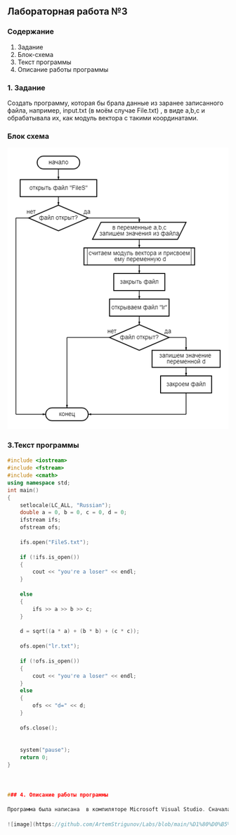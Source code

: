 ## Лабораторная работа №3

### Содержание

1. Задание
2. Блок-схема
3. Текст программы
4. Описание работы программы

### 1. Задание

Создать программу, которая бы брала данные из заранее записанного файла, например, input.txt (в моём случае File.txt) , в виде a,b,c и обрабатывала их, как модуль вектора с такими координатами. 
### Блок схема
![схема](https://github.com/ArtemStrigunov/Labs/blob/main/diagram%20(1).png)

### 3.Текст программы 
```c++
#include <iostream>
#include <fstream>
#include <cmath>
using namespace std;
int main()
{
	setlocale(LC_ALL, "Russian");
	double a = 0, b = 0, c = 0, d = 0;
	ifstream ifs;
	ofstream ofs;

	ifs.open("FileS.txt");

	if (!ifs.is_open()) 
	{
		cout << "you're a loser" << endl;
	}

	else
	{
		ifs >> a >> b >> c;
	}

	d = sqrt((a * a) + (b * b) + (c * c));

	ofs.open("lr.txt");

	if (!ofs.is_open())
	{
		cout << "you're a loser" << endl;
	}
	else
	{
		ofs << "d=" << d;
	}

	ofs.close();


	system("pause");
	return 0;
}
	


### 4. Описание работы программы

Программа была написана  в компиляторе Microsoft Visual Studio. Сначала мы создаём файл в коренной папке(вводим название файла и разрешение) туда записываем три цифры(координаты вектора). Затем в программе мы открываем файл уже с готовыми числами, присваиваим им имена переменных и считаем модуль вектора, закрываем файл, открываем другой файл и туда записываем модуль вектора и закрываем. 

![image](https://github.com/ArtemStrigunov/Labs/blob/main/%D1%80%D0%B5%D0%B7%D1%83%D0%BB%D1%8C%D1%82%D0%B0%D1%82%203.png)
